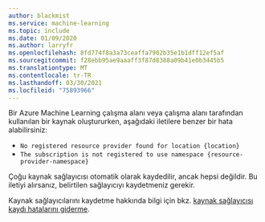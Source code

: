 ```yaml
---
author: blackmist
ms.service: machine-learning
ms.topic: include
ms.date: 01/09/2020
ms.author: larryfr
ms.openlocfilehash: 8fd774f8a3a73ceaffa7902b35e1b1dff12ef5af
ms.sourcegitcommit: f28ebb95ae9aaaff3f87d8388a09b41e0b3445b5
ms.translationtype: MT
ms.contentlocale: tr-TR
ms.lasthandoff: 03/30/2021
ms.locfileid: "75893966"
---
```

Bir Azure Machine Learning çalışma alanı veya çalışma alanı tarafından kullanılan bir kaynak oluştururken, aşağıdaki iletilere benzer bir hata alabilirsiniz:

* `No registered resource provider found for location {location}`
* `The subscription is not registered to use namespace {resource-provider-namespace}`

Çoğu kaynak sağlayıcısı otomatik olarak kaydedilir, ancak hepsi değildir. Bu iletiyi alırsanız, belirtilen sağlayıcıyı kaydetmeniz gerekir.

Kaynak sağlayıcılarını kaydetme hakkında bilgi için bkz. [kaynak sağlayıcısı kaydı hatalarını giderme](../articles/azure-resource-manager/templates/error-register-resource-provider.md).